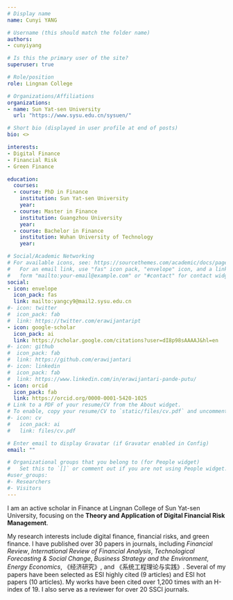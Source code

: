 ```yaml
---
# Display name
name: Cunyi YANG

# Username (this should match the folder name)
authors:
- cunyiyang

# Is this the primary user of the site?
superuser: true

# Role/position
role: Lingnan College

# Organizations/Affiliations
organizations:
- name: Sun Yat-sen University
  url: "https://www.sysu.edu.cn/sysuen/"

# Short bio (displayed in user profile at end of posts)
bio: <>

interests:
- Digital Finance
- Financial Risk
- Green Finance

education:
  courses:
  - course: PhD in Finance
    institution: Sun Yat-sen University
    year:
  - course: Master in Finance
    institution: Guangzhou University
    year: 
  - course: Bachelor in Finance
    institution: Wuhan University of Technology
    year: 

# Social/Academic Networking
# For available icons, see: https://sourcethemes.com/academic/docs/page-builder/#icons
#   For an email link, use "fas" icon pack, "envelope" icon, and a link in the
#   form "mailto:your-email@example.com" or "#contact" for contact widget.
social:
- icon: envelope
  icon_pack: fas
  link: mailto:yangcy9@mail2.sysu.edu.cn
#- icon: twitter
#  icon_pack: fab
#  link: https://twitter.com/erawijantaript
- icon: google-scholar
  icon_pack: ai
  link: https://scholar.google.com/citations?user=dI8p98sAAAAJ&hl=en
#- icon: github
#  icon_pack: fab
#  link: https://github.com/erawijantari
#- icon: linkedin
#  icon_pack: fab
#  link: https://www.linkedin.com/in/erawijantari-pande-putu/
- icon: orcid
  icon_pack: fab
  link: https://orcid.org/0000-0001-5420-1025
# Link to a PDF of your resume/CV from the About widget.
# To enable, copy your resume/CV to `static/files/cv.pdf` and uncomment the lines below.
#- icon: cv
#   icon_pack: ai
#   link: files/cv.pdf

# Enter email to display Gravatar (if Gravatar enabled in Config)
email: ""

# Organizational groups that you belong to (for People widget)
#   Set this to `[]` or comment out if you are not using People widget.
#user_groups:
#- Researchers
#- Visitors
---
```



I am an active scholar in Finance at Lingnan College of Sun Yat-sen University, focusing on the **Theory and Application of Digital Financial Risk Management**.

My research interests include digital finance, financial risks, and green finance. I have published over 30 papers in journals, including *Financial Review*, *International Review of Financial Analysis*, *Technological Forecasting & Social Change*, *Business Strategy and the Environment*, *Energy Economics*, 《经济研究》, and 《系统工程理论与实践》. Several of my papers have been selected as ESI highly cited (9 articles) and ESI hot papers (10 articles). My works have been cited over 1,200 times with an H-index of 19. I also serve as a reviewer for over 20 SSCI journals.
